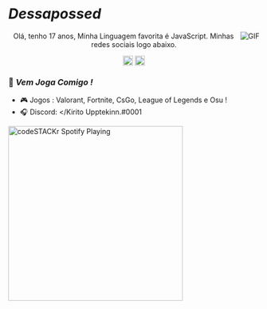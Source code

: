 #                                                                    *Dessapossed*

<img align="right" alt="GIF" src="https://cdn.discordapp.com/attachments/753695405321224242/812062122245619733/Kirito560.gif" />
<p align="center"> Olá, tenho 17 anos, Minha Linguagem favorita é JavaScript. Minhas redes sociais logo abaixo.

</p>
<p align="center">
<a href="https://www.facebook.com/kirito.upptekinn/" target="blank"><img align="center" src="https://cdn.jsdelivr.net/npm/simple-icons@3.0.1/icons/facebook.svg" alt="Dessapossed" height="20" width="20" /></a>
<a href="https://www.instagram.com/dessapossed/?hl=pt-br" target="blank"><img align="center" src="https://cdn.jsdelivr.net/npm/simple-icons@3.0.1/icons/instagram.svg" alt="Dessapossed" height="20" width="20" /></a>
</p>

### 🌟 *Vem Joga Comigo !*

- 🎮 Jogos : Valorant, Fortnite, CsGo, League of Legends e Osu !
- 🎧 Discord: </Kirito Upptekinn.#0001

[<img src="https://now-playing-codeSTACKr.vercel.app/api/spotify-playing" alt="codeSTACKr Spotify Playing" width="350" />](https://open.spotify.com/track/6ZKCcRjkXXUk67OfqS2fJT?si=Yea3YHymQi-Bcq62f6gfRA)
